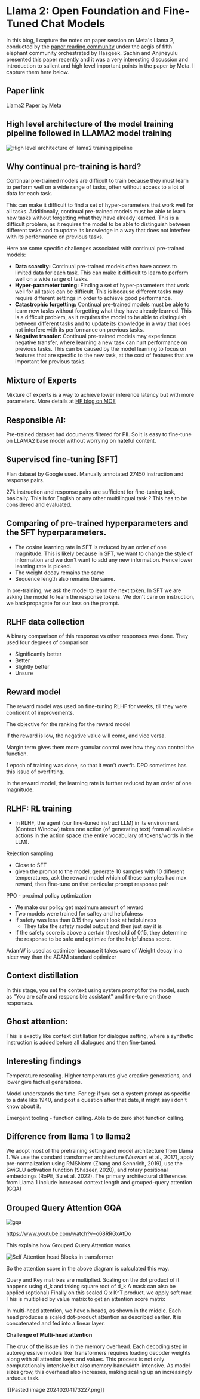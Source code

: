 # Llama 2: Open Foundation and Fine-Tuned Chat Models

In this blog, I capture the notes on paper session on Meta's Llama 2, conducted by the [paper reading community](https://hasgeek.com/fifthelephant/call-for-papers/) under the aegis of fifth elephant community orchestrated by Hasgeek. Sachin and Anjineyulu presented this paper recently and it was a very interesting discussion and introduction to salient and high level important points in the paper by Meta. I capture them here below.

## Paper link
[Llama2 Paper by Meta](https://ai.meta.com/research/publications/llama-2-open-foundation-and-fine-tuned-chat-models/)


## High level architecture of the model training pipeline followed in LLAMA2 model training
![High level architecture of llama2 training pipeline](https://github.com/bsbarkur/bsbarkur.github.io/assets/106684/21797517-1c11-48bd-b215-10dc0d152219)

## Why continual pre-training is hard?
Continual pre-trained models are difficult to train because they must learn to perform well on a wide range of tasks, often without access to a lot of data for each task. 

This can make it difficult to find a set of hyper-parameters that work well for all tasks. Additionally, continual pre-trained models must be able to learn new tasks without forgetting what they have already learned. This is a difficult problem, as it requires the model to be able to distinguish between different tasks and to update its knowledge in a way that does not interfere with its performance on previous tasks. 

Here are some specific challenges associated with continual pre-trained models: 
* **Data scarcity:** Continual pre-trained models often have access to limited data for each task. This can make it difficult to learn to perform well on a wide range of tasks. 
* **Hyper-parameter tuning:** Finding a set of hyper-parameters that work well for all tasks can be difficult. This is because different tasks may require different settings in order to achieve good performance.
* **Catastrophic forgetting:** Continual pre-trained models must be able to learn new tasks without forgetting what they have already learned. This is a difficult problem, as it requires the model to be able to distinguish between different tasks and to update its knowledge in a way that does not interfere with its performance on previous tasks. 
* **Negative transfer:** Continual pre-trained models may experience negative transfer, where learning a new task can hurt performance on previous tasks. This can be caused by the model learning to focus on features that are specific to the new task, at the cost of features that are important for previous tasks. 

## **Mixture of Experts**
Mixture of experts is a way to achieve lower inference latency but with more parameters. More details at [HF blog on MOE](https://huggingface.co/blog/moe)


## **Responsible AI:**
Pre-trained dataset had documents filtered for PII. So it is easy to fine-tune on LLAMA2 base model without worrying on hateful content.


## **Supervised fine-tuning [SFT]**
Flan dataset by Google used.
Manually annotated 27450 instruction and response pairs.

27k instruction and response pairs are sufficient for fine-tuning task, basically. This is for English or any other multilingual task ? This has to be considered and evaluated.

## Comparing of pre-trained hyperparameters and the SFT hyperparameters.

* The cosine learning rate in SFT is reduced by an order of one magnitude. This is likely because in SFT, we want to change the style of information and we don't want to add any new information. Hence lower learning rate is picked.
* The weight decay remains the same
* Sequence length also remains the same.

In pre-training, we ask the model to learn the next token.
In SFT we are asking the model to learn the response tokens.
We don't care on instruction, we backpropagate for our loss on the prompt.

## **RLHF data collection**
A binary comparison of this response vs other responses was done.
They used four degrees of comparison
* Significantly better
* Better
* Slightly better
* Unsure


## Reward model
The reward model was used on fine-tuning RLHF for weeks, till they were confident of improvements.

The objective for the ranking for the reward model

If the reward is low, the negative value will come, and vice versa.

Margin term gives them more granular control over how they can control the function.

1 epoch of training was done, so that it won't overfit. DPO sometimes has this issue of overfitting.

In the reward model, the learning rate is further reduced by an order of one magnitude.


## RLHF: RL training

- In RLHF, the agent (our fine-tuned instruct LLM) in its environment (Context Window) takes one action (of generating text) from all available actions in the action space (the entire vocabulary of tokens/words in the LLM).

Rejection sampling
- Close to SFT
- given the prompt to the model, generate 10 samples with 10 different temperatures, ask the reward model which of these samples had max reward, then fine-tune on that particular prompt response pair

PPO - proximal policy optimization
* We make our policy get maximum amount of reward
* Two models were trained for saftey and helpfulness
* If safety was less than 0.15 they won't look at helpfulness
	* They take the safety model output and then just say it is 
* If the safety score is above a certain threshold of 0.15, they determine the response to be safe and optimize for the helpfulness score.


AdamW is used as optimizer because it takes care of Weight decay in a nicer way than the ADAM standard optimizer


## Context distillation
In this stage, you set the context using system prompt for the model, such as "You are safe and responsible assistant" and fine-tune on those responses.

## Ghost attention:
This is exactly like context distillation for dialogue setting, where a synthetic instruction is added before all dialogues and then fine-tuned.

## Interesting findings
Temperature rescaling. Higher temperatures give creative generations, and lower give factual generations.

Model understands the time. For eg: if you set a system prompt as specific to a date like 1940, and post a question after that date, it might say i don't know about it.

Emergent tooling - function calling. Able to do zero shot function calling.

## Difference from llama 1 to llama2

We adopt most of the pretraining setting and model architecture from Llama 1. We use the standard transformer architecture (Vaswani et al., 2017), apply pre-normalization using RMSNorm (Zhang and Sennrich, 2019), use the SwiGLU activation function (Shazeer, 2020), and rotary positional embeddings (RoPE, Su et al. 2022). The primary architectural differences from Llama 1 include increased context length and grouped-query attention (GQA)

## Grouped Query Attention GQA
![gqa](https://github.com/bsbarkur/bsbarkur.github.io/assets/106684/224abbbc-4010-4b6b-8976-1c1112b4667e)

https://www.youtube.com/watch?v=o68RRGxAtDo

This explains how Grouped Query Attention works.


![Self Attention head Blocks in transformer](https://github.com/bsbarkur/bsbarkur.github.io/assets/106684/9d7bdfad-cd8f-4d68-8eca-6154baed1d9d)


So the attention score in the above diagram is calculated this way.

Query and Key matrixes are multiplied.
Scaling on the dot product of it happens using d_k and taking square root of d_k
A mask can also be applied (optional)
Finally on this scaled Q x K^T product, we apply soft max
This is multiplied by value matrix to get an attention score matrix

In multi-head attention, we have `h` heads, as shown in the middle. Each head produces a scaled dot-product attention as described earlier. It is concatenated and fed into a linear layer.

**Challenge of Multi-head attention**

The crux of the issue lies in the memory overhead. 
Each decoding step in autoregressive models like Transformers requires loading decoder weights along with all attention keys and values. 
This process is not only computationally intensive but also memory bandwidth-intensive. As model sizes grow, this overhead also increases, making scaling up an increasingly arduous task.


![[Pasted image 20240204173227.png]]
